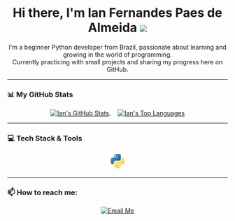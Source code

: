 <div align="center">
  <h1>Hi there, I'm Ian Fernandes Paes de Almeida <img src="https://media.giphy.com/media/hvRJCLFzcasrR4ia7z/giphy.gif" width="35"></h1>
</div>

<p align="center">
  I'm a beginner Python developer from Brazil, passionate about learning and growing in the world of programming.
  <br />
  Currently practicing with small projects and sharing my progress here on GitHub.
</p>

---

### 📊 My GitHub Stats

<p align="center">
  <a href="https://github.com/anuraghazra/github-readme-stats">
    <img align="center" src="https://github-readme-stats.vercel.app/api?username=ianfernandespaes&show_icons=true&theme=dracula&rank_icon=default&hide_border=true" alt="Ian's GitHub Stats" />
  </a>
      <!-- Creates a little space -->
  <a href="https://github.com/anuraghazra/github-readme-stats">
    <img align="center" src="https://github-readme-stats.vercel.app/api/top-langs/?username=ianfernandespaes&layout=compact&theme=dracula&langs_count=8&hide_border=true" alt="Ian's Top Languages" />
  </a>
</p>

---

### 💻 Tech Stack & Tools

<p align="center">
  <a href="https://www.python.org" target="_blank" rel="noreferrer">
    <img src="https://raw.githubusercontent.com/devicons/devicon/master/icons/python/python-original.svg" alt="Python" width="40" height="40"/>
  </a>
</p>

---

### 📫 How to reach me:

<p align="center">
  <a href="mailto:ianfernandespaes@gmail.com">
    <img src="https://img.shields.io/badge/Email-D14836?style=for-the-badge&logo=gmail&logoColor=white" alt="Email Me"/>
  </a>
</p>
